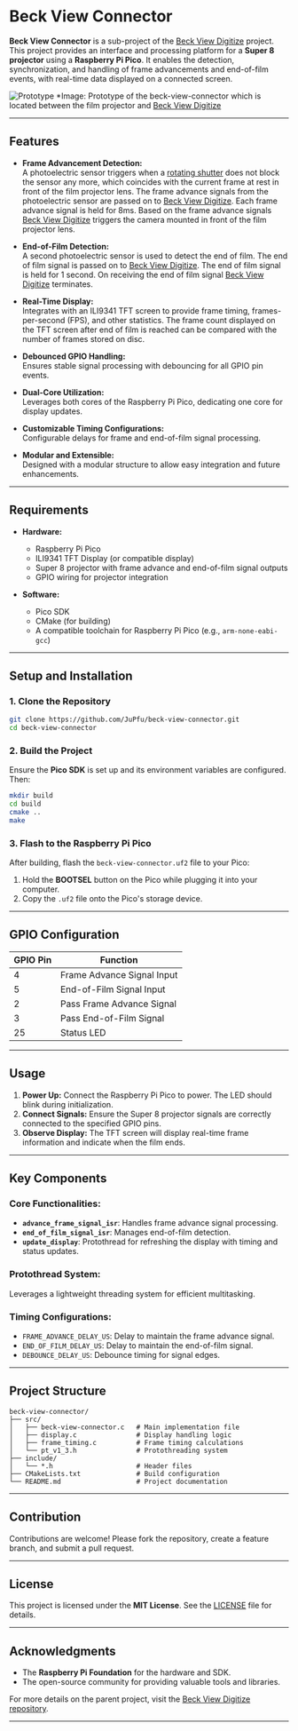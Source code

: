   # Beck View Connector

  **Beck View Connector** is a sub-project of the [Beck View Digitize](https://github.com/JuPfu/beck-view-digitize) project. This project provides an interface and processing platform for a **Super 8 projector** using a **Raspberry Pi Pico**. It enables the detection, synchronization, and handling of frame advancements and end-of-film events, with real-time data displayed on a connected screen.

  ![Prototype](./assets/img/beck-view-connector.png)
  *Image: Prototype of the beck-view-connector which is located between the film projector and [Beck View Digitize](https://github.com/JuPfu/beck-view-digitize) 

  ---

  ## Features

  - **Frame Advancement Detection:**  
    A photoelectric sensor triggers when a [rotating shutter](https://github.com/user-attachments/assets/5ff01cb6-593f-48e8-9ff4-b41a6fde65f2) does not block the sensor any more, which coincides with the current frame at rest in front of the film projector lens.
    The frame advance signals from the photoelectric sensor are passed on to [Beck View Digitize](https://github.com/JuPfu/beck-view-digitize). Each frame advance signal is held for 8ms. Based on the frame advance signals [Beck View Digitize](https://github.com/JuPfu/beck-view-digitize) triggers the camera mounted in front of the film projector lens.

  - **End-of-Film Detection:**  
    A second photoelectric sensor is used to detect the end of film. The end of film signal is passed on to [Beck View Digitize](https://github.com/JuPfu/beck-view-digitize). The end of film signal is held for 1 second. On receiving the end of film signal [Beck View Digitize](https://github.com/JuPfu/beck-view-digitize) terminates.

  - **Real-Time Display:**  
    Integrates with an ILI9341 TFT screen to provide frame timing, frames-per-second (FPS), and other statistics. The frame count displayed on the TFT screen after end of film is reached can be compared with the number of frames stored on disc.

  - **Debounced GPIO Handling:**  
    Ensures stable signal processing with debouncing for all GPIO pin events.

  - **Dual-Core Utilization:**  
    Leverages both cores of the Raspberry Pi Pico, dedicating one core for display updates.

  - **Customizable Timing Configurations:**  
    Configurable delays for frame and end-of-film signal processing.

  - **Modular and Extensible:**  
    Designed with a modular structure to allow easy integration and future enhancements.

  ---

  ## Requirements

  - **Hardware:**
    - Raspberry Pi Pico
    - ILI9341 TFT Display (or compatible display)
    - Super 8 projector with frame advance and end-of-film signal outputs
    - GPIO wiring for projector integration

  - **Software:**
    - Pico SDK
    - CMake (for building)
    - A compatible toolchain for Raspberry Pi Pico (e.g., `arm-none-eabi-gcc`)

  ---

  ## Setup and Installation

  ### 1. Clone the Repository

  ```bash
  git clone https://github.com/JuPfu/beck-view-connector.git
  cd beck-view-connector
  ```

  ### 2. Build the Project

  Ensure the **Pico SDK** is set up and its environment variables are configured. Then:

  ```bash
  mkdir build
  cd build
  cmake ..
  make
  ```

  ### 3. Flash to the Raspberry Pi Pico

  After building, flash the `beck-view-connector.uf2` file to your Pico:

  1. Hold the **BOOTSEL** button on the Pico while plugging it into your computer.
  2. Copy the `.uf2` file onto the Pico's storage device.

  ---

  ## GPIO Configuration

  | GPIO Pin | Function                    |
  |----------|-----------------------------|
  | 4        | Frame Advance Signal Input  |
  | 5        | End-of-Film Signal Input    |
  | 2        | Pass Frame Advance Signal   |
  | 3        | Pass End-of-Film Signal     |
  | 25       | Status LED                  |

  ---

  ## Usage

  1. **Power Up:** Connect the Raspberry Pi Pico to power. The LED should blink during initialization.
  2. **Connect Signals:** Ensure the Super 8 projector signals are correctly connected to the specified GPIO pins.
  3. **Observe Display:** The TFT screen will display real-time frame information and indicate when the film ends.

  ---

  ## Key Components

  ### Core Functionalities:
  - **`advance_frame_signal_isr`**: Handles frame advance signal processing.
  - **`end_of_film_signal_isr`**: Manages end-of-film detection.
  - **`update_display`**: Protothread for refreshing the display with timing and status updates.

  ### Protothread System:
  Leverages a lightweight threading system for efficient multitasking.

  ### Timing Configurations:
  - `FRAME_ADVANCE_DELAY_US`: Delay to maintain the frame advance signal.
  - `END_OF_FILM_DELAY_US`: Delay to maintain the end-of-film signal.
  - `DEBOUNCE_DELAY_US`: Debounce timing for signal edges.

  ---

  ## Project Structure

  ```plaintext
  beck-view-connector/
  ├── src/
  │   ├── beck-view-connector.c   # Main implementation file
  │   ├── display.c               # Display handling logic
  │   ├── frame_timing.c          # Frame timing calculations
  │   └── pt_v1_3.h               # Protothreading system
  ├── include/
  │   └── *.h                     # Header files
  ├── CMakeLists.txt              # Build configuration
  └── README.md                   # Project documentation
  ```

  ---

  ## Contribution

  Contributions are welcome! Please fork the repository, create a feature branch, and submit a pull request.

  ---

  ## License

  This project is licensed under the **MIT License**. See the [LICENSE](LICENSE) file for details.

  ---

  ## Acknowledgments

  - The **Raspberry Pi Foundation** for the hardware and SDK.
  - The open-source community for providing valuable tools and libraries.

  For more details on the parent project, visit the [Beck View Digitize repository](https://github.com/JuPfu/beck-view-digitize).

  ---
